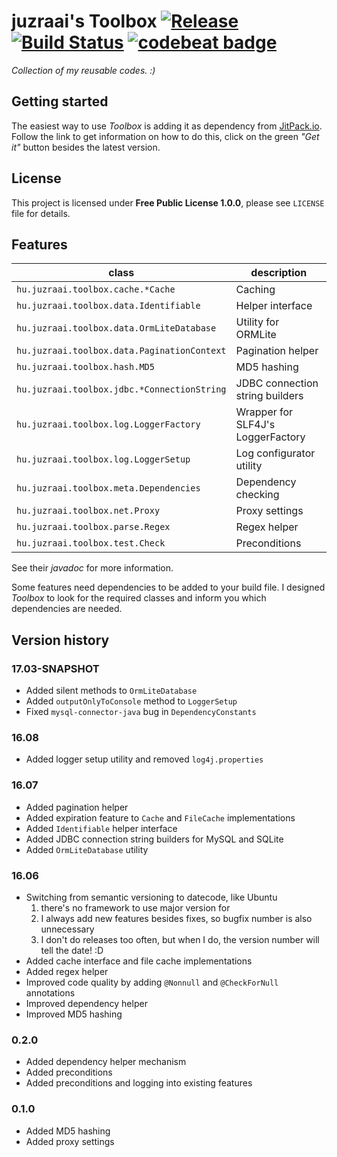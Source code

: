 # juzraai's Toolbox [![Release](https://jitpack.io/v/juzraai/toolbox.svg)](https://jitpack.io/#juzraai/toolbox) [![Build Status](https://travis-ci.org/juzraai/toolbox.svg?branch=master)](https://travis-ci.org/juzraai/toolbox) [![codebeat badge](https://codebeat.co/badges/75cfa9a0-f7d8-417d-88b3-6fcc73f4f9a3)](https://codebeat.co/projects/github-com-juzraai-toolbox)

*Collection of my reusable codes. :)*



## Getting started

The easiest way to use *Toolbox* is adding it as dependency from [JitPack.io](https://jitpack.io/#juzraai/toolbox). Follow the link to get information on how to do this, click on the green *"Get it"* button besides the latest version.



## License

This project is licensed under **Free Public License 1.0.0**, please see `LICENSE` file for details.



## Features

class                                       | description
--------------------------------------------|----------------
`hu.juzraai.toolbox.cache.*Cache`           | Caching
`hu.juzraai.toolbox.data.Identifiable`      | Helper interface
`hu.juzraai.toolbox.data.OrmLiteDatabase`   | Utility for ORMLite
`hu.juzraai.toolbox.data.PaginationContext` | Pagination helper
`hu.juzraai.toolbox.hash.MD5`               | MD5 hashing
`hu.juzraai.toolbox.jdbc.*ConnectionString` | JDBC connection string builders
`hu.juzraai.toolbox.log.LoggerFactory`      | Wrapper for SLF4J's LoggerFactory
`hu.juzraai.toolbox.log.LoggerSetup`        | Log configurator utility
`hu.juzraai.toolbox.meta.Dependencies`      | Dependency checking
`hu.juzraai.toolbox.net.Proxy`              | Proxy settings
`hu.juzraai.toolbox.parse.Regex`            | Regex helper
`hu.juzraai.toolbox.test.Check`             | Preconditions

See their *javadoc* for more information.

Some features need dependencies to be added to your build file. I designed *Toolbox* to look for the required classes and inform you which dependencies are needed.



## Version history

### 17.03-SNAPSHOT

* Added silent methods to `OrmLiteDatabase`
* Added `outputOnlyToConsole` method to `LoggerSetup`
* Fixed `mysql-connector-java` bug in `DependencyConstants`

### 16.08

* Added logger setup utility and removed `log4j.properties`

### 16.07

* Added pagination helper
* Added expiration feature to `Cache` and `FileCache` implementations
* Added `Identifiable` helper interface
* Added JDBC connection string builders for MySQL and SQLite
* Added `OrmLiteDatabase` utility

### 16.06

* Switching from semantic versioning to datecode, like Ubuntu
    1. there's no framework to use major version for
    2. I always add new features besides fixes, so bugfix number is also unnecessary
    3. I don't do releases too often, but when I do, the version number will tell the date! :D
* Added cache interface and file cache implementations
* Added regex helper
* Improved code quality by adding `@Nonnull` and `@CheckForNull` annotations
* Improved dependency helper
* Improved MD5 hashing

### 0.2.0

* Added dependency helper mechanism
* Added preconditions
* Added preconditions and logging into existing features

### 0.1.0

* Added MD5 hashing
* Added proxy settings